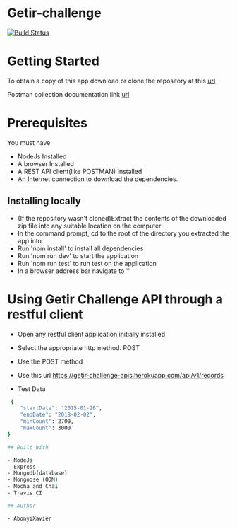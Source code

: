 # Getir-challenge

[![Build Status](https://app.travis-ci.com/AbonyiXavier/Gitr-challenge.svg?branch=main)](https://app.travis-ci.com/AbonyiXavier/Gitr-challenge)

# Getting Started

To obtain a copy of this app download or clone the repository at this [url](https://github.com/AbonyiXavier/Getir-challenge)

Postman collection documentation link [url](https://documenter.getpostman.com/view/7775892/UUy1fnS8)

# Prerequisites

You must have

- NodeJs Installed
- A browser Installed
- A REST API client(like POSTMAN) Installed
- An Internet connection to download the dependencies.

## Installing locally

- (If the repository wasn't cloned)Extract the contents of the downloaded zip file into any suitable location on the computer
- In the command prompt, cd to the root of the directory you extracted the app into
- Run 'npm install' to install all dependencies
- Run 'npm run dev' to start the application
- Run 'npm run test' to run test on the application
- In a browser address bar navigate to ''

# Using Getir Challenge API through a restful client

- Open any restful client application initially installed
- Select the appropriate http method. POST


- Use the POST method
- Use this url https://getir-challenge-apis.herokuapp.com/api/v1/records

- Test Data

```Bash
 {
	"startDate": "2015-01-26",
	"endDate": "2018-02-02",
	"minCount": 2700,
    "maxCount": 3000
}

## Built With

- NodeJs
- Express
- Mongodb(database)
- Mongoose (ODM)
- Mocha and Chai
- Travis CI

## Author

- AbonyiXavier